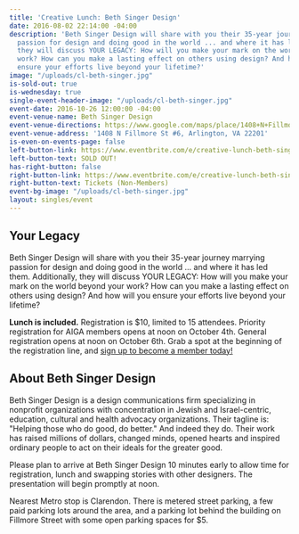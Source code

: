 ```yaml
---
title: 'Creative Lunch: Beth Singer Design'
date: 2016-08-02 22:14:00 -04:00
description: 'Beth Singer Design will share with you their 35-year journey marrying
  passion for design and doing good in the world ... and where it has led them. Additionally,
  they will discuss YOUR LEGACY: How will you make your mark on the world beyond your
  work? How can you make a lasting effect on others using design? And how will you
  ensure your efforts live beyond your lifetime?'
image: "/uploads/cl-beth-singer.jpg"
is-sold-out: true
is-wednesday: true
single-event-header-image: "/uploads/cl-beth-singer.jpg"
event-date: 2016-10-26 12:00:00 -04:00
event-venue-name: Beth Singer Design
event-venue-directions: https://www.google.com/maps/place/1408+N+Fillmore+St+%236,+Arlington,+VA+22201/@38.888767,-77.0957165,17z/data=!3m1!4b1!4m5!3m4!1s0x89b7b686596414c7:0x9c59e0eb322f4b35!8m2!3d38.888767!4d-77.0935278
event-venue-address: '1408 N Fillmore St #6, Arlington, VA 22201'
is-even-on-events-page: false
left-button-link: https://www.eventbrite.com/e/creative-lunch-beth-singer-design-tickets-27961792474?ref=ebapi
left-button-text: SOLD OUT!
has-right-button: false
right-button-link: https://www.eventbrite.com/e/creative-lunch-beth-singer-design-tickets-27961792474?ref=ebapi
right-button-text: Tickets (Non-Members)
event-bg-image: "/uploads/cl-beth-singer.jpg"
layout: singles/event
---
```


## Your Legacy

Beth Singer Design will share with you their 35-year journey marrying passion for design and doing good in the world ... and where it has led them. Additionally, they will discuss YOUR LEGACY: How will you make your mark on the world beyond your work? How can you make a lasting effect on others using design? And how will you ensure your efforts live beyond your lifetime?

**Lunch is included.** Registration is $10, limited to 15 attendees. Priority registration for AIGA members opens at noon on October 4th. General registration opens at noon on October 6th. Grab a spot at the beginning of the registration line, and [sign up to become a member today!](http://www.aiga.org/join)

## About Beth Singer Design

Beth Singer Design is a design communications firm specializing in nonprofit organizations with concentration in Jewish and Israel-centric, education, cultural and health advocacy organizations. Their tagline is: "Helping those who do good, do better." And indeed they do. Their work has raised millions of dollars, changed minds, opened hearts and inspired ordinary people to act on their ideals for the greater good.

Please plan to arrive at Beth Singer Design 10 minutes early to allow time for registration, lunch and swapping stories with other designers. The presentation will begin promptly at noon.

Nearest Metro stop is Clarendon. There is metered street parking, a few paid parking lots around the area, and a parking lot behind the building on Fillmore Street with some open parking spaces for $5.